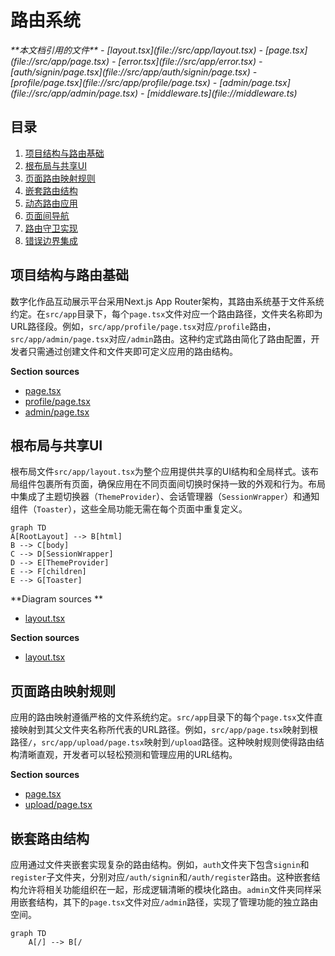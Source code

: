 
# 路由系统

<cite>
**本文档引用的文件**   
- [layout.tsx](file://src/app/layout.tsx)
- [page.tsx](file://src/app/page.tsx)
- [error.tsx](file://src/app/error.tsx)
- [auth/signin/page.tsx](file://src/app/auth/signin/page.tsx)
- [profile/page.tsx](file://src/app/profile/page.tsx)
- [admin/page.tsx](file://src/app/admin/page.tsx)
- [middleware.ts](file://middleware.ts)
</cite>

## 目录
1. [项目结构与路由基础](#项目结构与路由基础)
2. [根布局与共享UI](#根布局与共享UI)
3. [页面路由映射规则](#页面路由映射规则)
4. [嵌套路由结构](#嵌套路由结构)
5. [动态路由应用](#动态路由应用)
6. [页面间导航](#页面间导航)
7. [路由守卫实现](#路由守卫实现)
8. [错误边界集成](#错误边界集成)

## 项目结构与路由基础

数字化作品互动展示平台采用Next.js App Router架构，其路由系统基于文件系统约定。在`src/app`目录下，每个`page.tsx`文件对应一个路由路径，文件夹名称即为URL路径段。例如，`src/app/profile/page.tsx`对应`/profile`路由，`src/app/admin/page.tsx`对应`/admin`路由。这种约定式路由简化了路由配置，开发者只需通过创建文件和文件夹即可定义应用的路由结构。

**Section sources**
- [page.tsx](file://src/app/page.tsx)
- [profile/page.tsx](file://src/app/profile/page.tsx)
- [admin/page.tsx](file://src/app/admin/page.tsx)

## 根布局与共享UI

根布局文件`src/app/layout.tsx`为整个应用提供共享的UI结构和全局样式。该布局组件包裹所有页面，确保应用在不同页面间切换时保持一致的外观和行为。布局中集成了主题切换器（`ThemeProvider`）、会话管理器（`SessionWrapper`）和通知组件（`Toaster`），这些全局功能无需在每个页面中重复定义。

```mermaid
graph TD
A[RootLayout] --> B[html]
B --> C[body]
C --> D[SessionWrapper]
D --> E[ThemeProvider]
E --> F[children]
E --> G[Toaster]
```

**Diagram sources **
- [layout.tsx](file://src/app/layout.tsx#L56-L84)

**Section sources**
- [layout.tsx](file://src/app/layout.tsx#L56-L84)

## 页面路由映射规则

应用的路由映射遵循严格的文件系统约定。`src/app`目录下的每个`page.tsx`文件直接映射到其父文件夹名称所代表的URL路径。例如，`src/app/page.tsx`映射到根路径`/`，`src/app/upload/page.tsx`映射到`/upload`路径。这种映射规则使得路由结构清晰直观，开发者可以轻松预测和管理应用的URL结构。

**Section sources**
- [page.tsx](file://src/app/page.tsx)
- [upload/page.tsx](file://src/app/upload/page.tsx)

## 嵌套路由结构

应用通过文件夹嵌套实现复杂的路由结构。例如，`auth`文件夹下包含`signin`和`register`子文件夹，分别对应`/auth/signin`和`/auth/register`路由。这种嵌套结构允许将相关功能组织在一起，形成逻辑清晰的模块化路由。`admin`文件夹同样采用嵌套结构，其下的`page.tsx`文件对应`/admin`路径，实现了管理功能的独立路由空间。

```mermaid
graph TD
    A[/] --> B[/